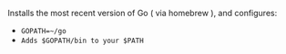 Installs the most recent version of Go ( via homebrew ), and configures:

* `GOPATH=~/go`
* `Adds $GOPATH/bin to your $PATH`